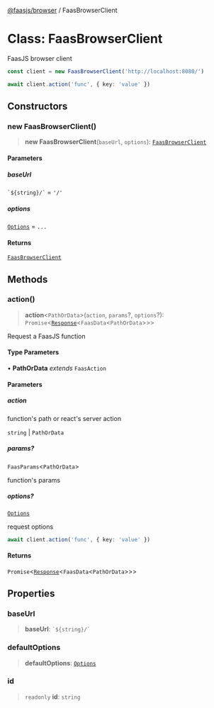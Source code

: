 [@faasjs/browser](../README.md) / FaasBrowserClient

# Class: FaasBrowserClient

FaasJS browser client

```ts
const client = new FaasBrowserClient('http://localhost:8080/')

await client.action('func', { key: 'value' })
```

## Constructors

### new FaasBrowserClient()

> **new FaasBrowserClient**(`baseUrl`, `options`): [`FaasBrowserClient`](FaasBrowserClient.md)

#### Parameters

##### baseUrl

`` `${string}/` `` = `'/'`

##### options

[`Options`](../type-aliases/Options.md) = `...`

#### Returns

[`FaasBrowserClient`](FaasBrowserClient.md)

## Methods

### action()

> **action**\<`PathOrData`\>(`action`, `params`?, `options`?): `Promise`\<[`Response`](Response.md)\<`FaasData`\<`PathOrData`\>\>\>

Request a FaasJS function

#### Type Parameters

• **PathOrData** *extends* `FaasAction`

#### Parameters

##### action

function's path or react's server action

`string` | `PathOrData`

##### params?

`FaasParams`\<`PathOrData`\>

function's params

##### options?

[`Options`](../type-aliases/Options.md)

request options
```ts
await client.action('func', { key: 'value' })
```

#### Returns

`Promise`\<[`Response`](Response.md)\<`FaasData`\<`PathOrData`\>\>\>

## Properties

### baseUrl

> **baseUrl**: `` `${string}/` ``

### defaultOptions

> **defaultOptions**: [`Options`](../type-aliases/Options.md)

### id

> `readonly` **id**: `string`
